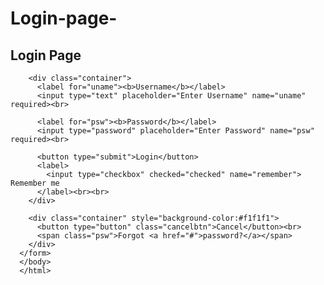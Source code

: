 # Login-page-
<!DOCTYPE html>
<html lang="en">
<head>
    <meta charset="UTF-8">
    <meta name="viewport" content="width=device-width, initial-scale=1.0">
    <title>Book recommendation website</title>
    <link rel="stylesheet" href="login.css">
</head>
<body>
    <form action="action_page.php" method="post">
        <h2>Login Page</h2>
      
        <div class="container">
          <label for="uname"><b>Username</b></label>
          <input type="text" placeholder="Enter Username" name="uname" required><br>
      
          <label for="psw"><b>Password</b></label>
          <input type="password" placeholder="Enter Password" name="psw" required><br>
      
          <button type="submit">Login</button>
          <label>
            <input type="checkbox" checked="checked" name="remember"> Remember me
          </label><br><br>
        </div>
      
        <div class="container" style="background-color:#f1f1f1">
          <button type="button" class="cancelbtn">Cancel</button><br>
          <span class="psw">Forgot <a href="#">password?</a></span>
        </div>
      </form>
      </body>
      </html>
